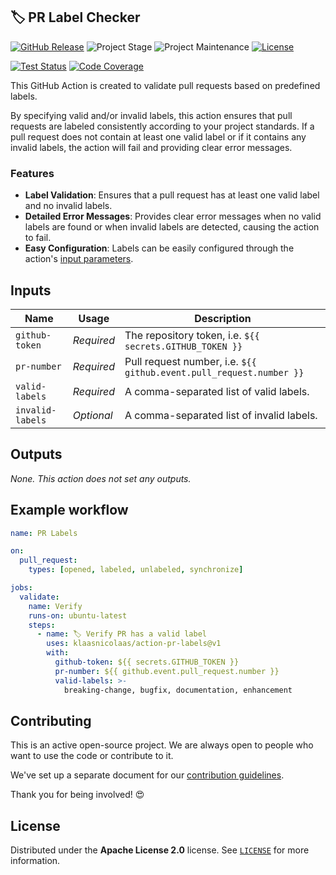 ## 🏷️ PR Label Checker

[![GitHub Release][releases-shield]][releases]
![Project Stage][project-stage-shield]
![Project Maintenance][maintenance-shield]
[![License][license-shield]](LICENSE)

[![Test Status][test-shield]][test-url]
[![Code Coverage][codecov-shield]][codecov-url]

This GitHub Action is created to validate pull requests based on predefined labels.

By specifying valid and/or invalid labels, this action ensures that pull requests are labeled consistently according to your project standards. If a pull request does not contain at least one valid label or if it contains any invalid labels, the action will fail and providing clear error messages.

### Features

- **Label Validation**: Ensures that a pull request has at least one valid label and no invalid labels.
- **Detailed Error Messages**: Provides clear error messages when no valid labels are found or when invalid labels are detected, causing the action to fail.
- **Easy Configuration**: Labels can be easily configured through the action's [input parameters](#inputs).

## Inputs

| Name              | Usage      | Description                                                         |
| ----------------- | ---------- | ------------------------------------------------------------------- |
| `github-token`    | _Required_ | The repository token, i.e. `${{ secrets.GITHUB_TOKEN }}`            |
| `pr-number`       | _Required_ | Pull request number, i.e. `${{ github.event.pull_request.number }}` |
| `valid-labels`    | _Required_ | A comma-separated list of valid labels.                             |
| `invalid-labels`  | _Optional_ | A comma-separated list of invalid labels.                           |

## Outputs

_None. This action does not set any outputs._

## Example workflow

```yaml
name: PR Labels

on:
  pull_request:
    types: [opened, labeled, unlabeled, synchronize]

jobs:
  validate:
    name: Verify
    runs-on: ubuntu-latest
    steps:
      - name: 🏷 Verify PR has a valid label
        uses: klaasnicolaas/action-pr-labels@v1
        with:
          github-token: ${{ secrets.GITHUB_TOKEN }}
          pr-number: ${{ github.event.pull_request.number }}
          valid-labels: >-
            breaking-change, bugfix, documentation, enhancement
```

## Contributing

This is an active open-source project. We are always open to people who want to
use the code or contribute to it.

We've set up a separate document for our
[contribution guidelines](CONTRIBUTING.md).

Thank you for being involved! :heart_eyes:

## License

Distributed under the **Apache License 2.0** license. See [`LICENSE`](LICENSE) for more information.

<!-- LINKS -->
[codecov-shield]: https://codecov.io/gh/klaasnicolaas/action-pr-labels/branch/main/graph/badge.svg?token=ZWRTTOMS93
[codecov-url]: https://codecov.io/gh/klaasnicolaas/action-pr-labels
[license-shield]: https://img.shields.io/github/license/klaasnicolaas/action-pr-labels.svg
[maintenance-shield]: https://img.shields.io/maintenance/yes/2024.svg
[project-stage-shield]: https://img.shields.io/badge/project%20stage-production%20ready-brightgreen.svg
[releases-shield]: https://img.shields.io/github/release/klaasnicolaas/action-pr-labels.svg
[releases]: https://github.com/klaasnicolaas/action-pr-labels/releases
[test-shield]: https://github.com/klaasnicolaas/action-pr-labels/actions/workflows/tests.yaml/badge.svg
[test-url]: https://github.com/klaasnicolaas/action-pr-labels/actions/workflows/tests.yaml